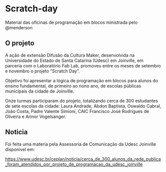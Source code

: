 # Scratch-day
Material das oficinas de programação em blocos ministrada pelo @menderson

## O projeto
A ação de extensão Difusão da Cultura Maker, desenvolvida na Universidade do Estado de Santa Catarina (Udesc) em Joinville, em parceria com o Laboratório Fab Lab, promoveu entre os meses de setembro e novembro o projeto “Scratch Day”. 

Objetivo foi apresentar a lógica de programação em blocos para alunos do ensino fundamental, de primeiro ao nono ano, de escolas públicas municipais da cidade de Joinville.

Onze turmas participaram do projeto, totalizando cerca de 300 estudantes de sete escolas da cidade: Laura Andrade, Abdon Baptista, Oswaldo Cabral, João Costa, Padre Valente Simioni, CAIC Francisco José Rodrigues de Oliveira e Arinor Vogelsanger.

## Noticia

Foi feita uma materia pela Assessoria de Comunicação da Udesc Joinville disponivel em:

https://www.udesc.br/ceplan/noticia/cerca_de_300_alunos_da_rede_publica_foram_atendidos_por_projeto_de_programacao_da_udesc_joinville


